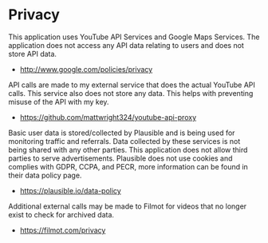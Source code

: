# Privacy

This application uses YouTube API Services and Google Maps Services.
The application does not access any API data relating to users and does not store API data.

- http://www.google.com/policies/privacy

API calls are made to my external service that does the actual YouTube API calls.
This service also does not store any data.
This helps with preventing misuse of the API with my key.

- https://github.com/mattwright324/youtube-api-proxy

Basic user data is stored/collected by Plausible and is being used for monitoring traffic and referrals.
Data collected by these services is not being shared with any other parties.
This application does not allow third parties to serve advertisements.
Plausible does not use cookies and complies with GDPR, CCPA, and PECR, more information can be found in their data policy page.

- https://plausible.io/data-policy

Additional external calls may be made to Filmot for videos that no longer exist to check for archived data.

- https://filmot.com/privacy
